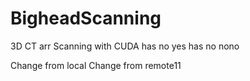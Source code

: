 # BigheadScanning
3D CT arr Scanning with CUDA
has no yes
has no nono

Change from local
Change from remote11
